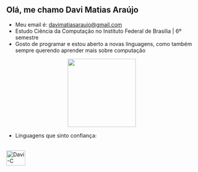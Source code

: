 ## Olá, me chamo Davi Matias Araújo

- Meu email é: davimatiasaraujo@gmail.com
- Estudo Ciência da Computação no Instituto Federal de Brasília | 6º semestre
- Gosto de programar e estou aberto a novas linguagens, como também sempre querendo aprender mais sobre computação

<div align="center">
  <img height="180em" src="https://github-readme-stats.vercel.app/api/top-langs/?username=davi-araujo&layout=compact&langs_count=7&theme=dark"/>
</div>

- Linguagens que sinto confiança:

<div style="display: inline_block"><br>
  <img align="center" alt="Davi-C" height="40" width="50" src="https://cdn.jsdelivr.net/gh/devicons/devicon/icons/c/c-original.svg">
</div>
